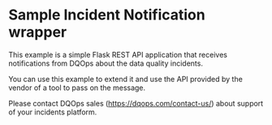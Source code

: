 # Sample Incident Notification wrapper

This example is a simple Flask REST API application that receives notifications from DQOps about 
the data quality incidents.

You can use this example to extend it and use the API provided by the vendor of a tool to pass on the message.

Please contact DQOps sales (https://dqops.com/contact-us/) about support of your incidents platform.

